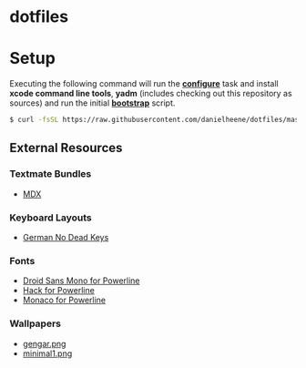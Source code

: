 # dotfiles 

> 

# Setup
Executing the following command will run the __[configure](./dofiles/configure)__ task and install __xcode command line tools__, __yadm__ (includes checking out this repository as sources) and run the initial __[bootstrap](.dotfiles/bootstrap)__ script. 

```bash
$ curl -fsSL https://raw.githubusercontent.com/danielheene/dotfiles/master/.dotfiles/configure | bash
```

## External Resources

### Textmate Bundles
- [MDX](https://github.com/silvenon/vscode-mdx)

### Keyboard Layouts
- [German No Dead Keys](https://github.com/sebroeder/osx-keyboard-layout-german-no-deadkeys)

### Fonts
- [Droid Sans Mono for Powerline](https://github.com/powerline/fonts)
- [Hack for Powerline](https://github.com/source-foundry/Hack)
- [Monaco for Powerline](https://gist.github.com/epegzz/1634235/fe5100a91157c5d0f0c8b7b6dedd126c6396ae19)

### Wallpapers
- [gengar.png](https://github.com/klaussinani/hyper-pokemon)
- [minimal1.png](http://pavbca.com/walls/minimalist-wallpapers)
